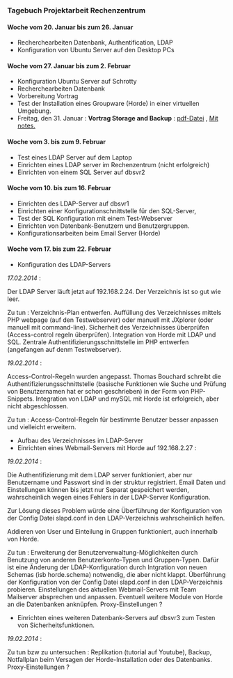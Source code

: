 ### Tagebuch Projektarbeit Rechenzentrum  


#### Woche vom 20. Januar bis zum 26. Januar
* Recherchearbeiten Datenbank, Authentification, LDAP
* Konfiguration von Ubuntu Server auf den Desktop PCs

#### Woche vom 27. Januar bis zum 2. Februar
* Konfiguration Ubuntu Server auf Schrotty 
* Recherchearbeiten Datenbank
* Vorbereitung Vortrag
* Test der Installation eines Groupware (Horde) in einer virtuellen Umgebung.
* Freitag, den 31. Januar : **Vortrag Storage and Backup**  : [pdf-Datei](https://github.com/pm3003/RZProjekt/blob/master/01312014_Presentation/01312014_Presentation_Storage.pdf) , 
[Mit notes.](https://github.com/pm3003/RZProjekt/tree/master/01312014_Presentation)
 
#### Woche vom 3. bis zum 9. Februar
* Test eines LDAP Server auf dem Laptop 
* Einrichten eines LDAP server im Rechenzentrum (nicht erfolgreich)
* Einrichten von einem SQL Server auf dbsvr2

#### Woche vom 10. bis zum 16. Februar
* Einrichten des LDAP-Server auf dbsvr1
* Einrichten einer Konfigurationschnittstelle für den SQL-Server, 
* Test der SQL Konfiguration mit einem Test-Webserver
* Einrichten von Datenbank-Benutzern und Benutzergruppen.
* Konfigurationsarbeiten beim Email Server (Horde)

#### Woche vom 17. bis zum 22. Februar
* Konfiguration des LDAP-Servers
    
 *17.02.2014* : 
 
 Der LDAP Server läuft jetzt auf 192.168.2.24. Der Verzeichnis ist so gut wie leer.
 
 Zu tun : Verzeichnis-Plan entwerfen. Auffüllung des Verzeichnisses mittels PHP webpage (auf den Testwebserver) oder manuell mit JXplorer (oder manuell mit command-line). Sicherheit des Verzeichnisses überprüfen (Access-control regeln überprüfen). Integration von Horde mit LDAP und SQL. Zentrale Authentifizierungsschnittstelle im PHP entwerfen (angefangen auf denm Testwebserver).

 *19.02.2014* : 
 
 Access-Control-Regeln wurden angepasst. Thomas Bouchard schreibt die Authentifizierungsschnittstelle (basische Funktionen wie Suche und Prüfung von Benutzernamen hat er schon geschrieben) in der Form von PHP-Snippets. Integration von LDAP und mySQL mit Horde ist erfolgreich, aber nicht abgeschlossen.
 
 Zu tun : Access-Control-Regeln für bestimmte Benutzer besser anpassen und vielleicht erweitern. 
* Aufbau des Verzeichnisses im LDAP-Server
* Einrichten eines Webmail-Servers mit Horde auf 192.168.2.27 :

*19.02.2014* :

Die Authentifizierung mit dem LDAP server funktioniert, aber nur  Benutzername und Passwort sind in der struktur registriert. Email Daten und Einstellungen können bis jetzt nur Separat gespeichert werden, wahrscheinlich wegen eines Fehlers in der LDAP-Server Konfiguration. 

Zur Lösung dieses Problem würde eine Überführung der Konfiguration von der Config Datei slapd.conf in den LDAP-Verzeichnis wahrscheinlich helfen. 

Addieren von User und Einteilung in Gruppen funktioniert, auch innerhalb von Horde.

 Zu tun : Erweiterung der Benutzerverwaltung-Möglichkeiten durch Benutzung von anderen Benutzerkonto-Typen und Gruppen-Typen. Dafür ist eine Änderung der LDAP-Konfiguration durch Intgration von neuen Schemas (isb horde.schema) notwendig, die aber nicht klappt. Überführung der Konfiguration von der Config Datei slapd.conf in den LDAP-Verzeichnis probieren. Einstellungen des aktuellen Webmail-Servers mit Team Mailserver absprechen und anpassen. Eventuell weitere Module von Horde an die Datenbanken anknüpfen. Proxy-Einstellungen ?
 
* Einrichten eines weiteren Datenbank-Servers auf dbsvr3 zum Testen von Sicherheitsfunktionen.

*19.02.2014* :

Zu tun bzw zu untersuchen : Replikation (tutorial auf Youtube), Backup, Notfallplan beim Versagen der Horde-Installation oder des Datenbanks. Proxy-Einstellungen ?